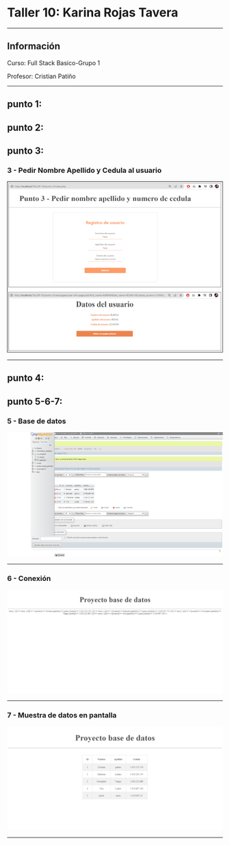 <h1>Taller 10: Karina Rojas Tavera</h1>
<hr>
<h2>Información</h2>
<p>Curso: Full Stack Basico-Grupo 1 <p>
<p>Profesor: Cristian Patiño<p>
<hr>
<h2>punto 1:</h2>

<h2>punto 2:</h2>

<h2>punto 3:</h2>
<h3>3 - Pedir Nombre Apellido y Cedula al usuario</h3>
<img src="./public/images/datos3.png" 
alt="datos3">
<hr>

<h2>punto 4:</h2>

<h2>punto 5-6-7:</h2>
<h3>5 - Base de datos</h3>
<img src="./public/images/mysql.png" 
alt="mysql">
<hr>
<h3>6 - Conexión</h3>
<img src="./public/images/conection.png" 
alt="connection">
<hr>
<h3>7 - Muestra de datos en pantalla</h3>
<img src="./public/images/bd.png" 
alt="bd">
<hr>






